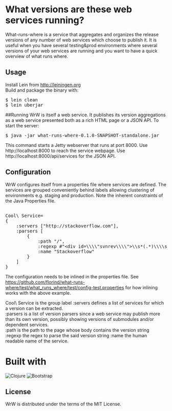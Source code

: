 # What versions are these web services running?

What-runs-where is a service that aggregates and organizes the release versions of any number of web services which choose to publish it. It is useful when you have several testing&prod environments where several versions of your web services are running and you want to have a quick overview of what runs where.

## Usage

Install Lein from http://leiningen.org<br/>
Build and package the binary with:

<pre>
$ lein clean
$ lein uberjar
</pre>

##Running
WrW is itself a web service. It publishes its version aggregations as a web service presented both as a rich HTML page or a JSON API. To start the server: 

<pre>
$ java -jar what-runs-where-0.1.0-SNAPSHOT-standalone.jar
</pre>

This command starts a Jetty webserver that runs at port 8000. Use http://localhost:8000 to reach the service webpage. Use http://localhost:8000/api/services for the JSON API.

## Configuration
WrW configures itself from a properties file where services are defined. The services are grouped conveniently behind labels allowing clustering of environments e.g. staging and production. 
Note the inherent constraints of the Java Properties file.
<pre>  
Cool\ Service=
{
    :servers ["http://stackoverflow.com"], 
    :parsers [
		{
			:path "/",
			:regexp #"&lt;div id=\\\\"svnrev\\\\">\\s*(.*)\\\\s*&lt;/div&gt;", 
			:name "Stackoverflow"
		}
	]
}
</pre>
The configuration needs to be inlined in the properties file. See <https://github.com/florind/what-runs-where/test/what_runs_where/test/config-test.properties> for how inlining works with the above example. 

Cool\ Service is the group label
:servers defines a list of services for which a version can be extracted.<br/>
:parsers is a list of version parsers since a web service may publish more than its own version, possibly showing versions of submodules and/or dependent services.<br/>
:path is the path to the page whose body contains the version string<br/>
:regexp the regex to parse the said version string
:name the human readable name of the service.


# Built with

![Clojure](http://clojure.org/space/showimage/clojure-icon.gif "http://clojure.org") ![Bootstrap](http://twitter.github.com/bootstrap/assets/img/bs-docs-responsive-illustrations.png "http://twitter.github.com/bootstrap/")

## License

WrW is distributed under the terms of the MIT License.